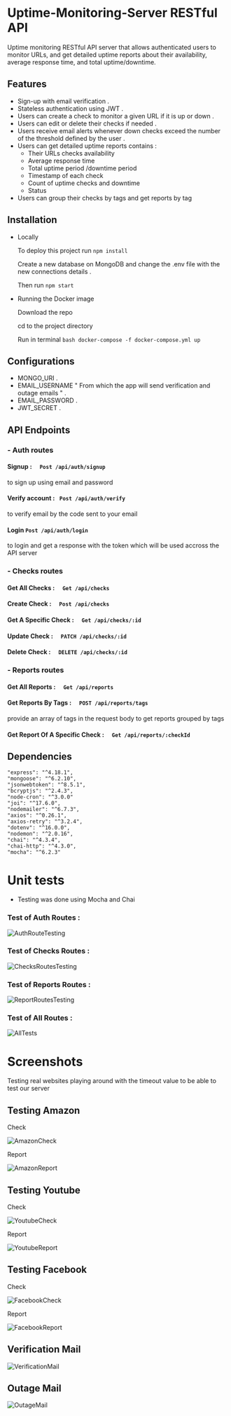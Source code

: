 
#  Uptime-Monitoring-Server RESTful API

Uptime monitoring RESTful API server that allows authenticated users to monitor URLs, and get detailed uptime reports about their availability, average response time, and total uptime/downtime.

## Features

- Sign-up with email verification .
- Stateless authentication using JWT .
- Users can create a check to monitor a given URL if it is up or down .
- Users can edit or delete their checks if needed .
- Users receive email alerts whenever down checks exceed the number of the threshold defined by the user .
- Users can get detailed uptime reports contains :
    - Their URLs checks availability
    - Average response time
    - Total uptime period /downtime period
    - Timestamp of each check
   -  Count of uptime checks and downtime
    - Status  
- Users can group their checks by tags and get reports by tag


## Installation

- Locally
    
    To deploy this project  run ``` npm install ```

    Create a new database on MongoDB and change the .env file with the new connections details .

    Then run ``` npm start ```

- Running the Docker image
    
    Download the repo

    cd to the project directory

    Run in terminal ```bash docker-compose -f docker-compose.yml up ```
    
## Configurations

- MONGO_URI . 
- EMAIL_USERNAME " From which the app will send verification and outage emails " .
- EMAIL_PASSWORD .
- JWT_SECRET .
## API Endpoints

### - Auth routes
#### Signup : ```  Post /api/auth/signup```
to sign up using email and password

#### Verify account : ```  Post /api/auth/verify ```
to verify email by the code sent to your email

#### Login ``` Post /api/auth/login ```
to login and get a response with the token which will be used accross the API server 

### - Checks routes

#### Get All Checks : ```  Get /api/checks```
#### Create Check : ```  Post /api/checks```
#### Get A Specific Check  : ```  Get /api/checks/:id```
#### Update Check  : ```  PATCH /api/checks/:id```
#### Delete Check  : ```  DELETE /api/checks/:id```

### - Reports routes

#### Get All Reports : ```  Get /api/reports```
#### Get Reports By Tags : ```  POST /api/reports/tags```
provide an array of tags in the request body to get reports grouped by tags
#### Get Report Of A Specific Check  : ```  Get /api/reports/:checkId```




## Dependencies

    "express": "^4.18.1",
    "mongoose": "^6.2.10",
    "jsonwebtoken": "^8.5.1",
    "bcryptjs": "^2.4.3",
    "node-cron": "^3.0.0"
    "joi": "^17.6.0",
    "nodemailer": "^6.7.3",
    "axios": "^0.26.1",
    "axios-retry": "^3.2.4",
    "dotenv": "^16.0.0",
    "nodemon": "^2.0.16",
    "chai": "^4.3.4",
    "chai-http": "^4.3.0",
    "mocha": "^6.2.3"
# Unit tests

- Testing was done using Mocha and Chai 

### Test of Auth Routes :

![AuthRouteTesting](https://user-images.githubusercontent.com/99690899/172068472-d08d1d80-a9b4-4a98-8e0d-0f1384bf42fc.PNG)

### Test of Checks Routes :

![ChecksRoutesTesting](https://user-images.githubusercontent.com/99690899/172068514-a55b86e4-22d4-4b66-9351-ca1236748c7b.PNG)

### Test of Reports Routes :

![ReportRoutesTesting](https://user-images.githubusercontent.com/99690899/172068949-8d8fe551-7123-48f3-97e4-cd4c6220c127.PNG)

### Test of All Routes :

![AllTests](https://user-images.githubusercontent.com/99690899/172068980-c2cc5509-15f7-4864-b6fc-20ef93cfcc8f.PNG)
# Screenshots 
 Testing real websites playing around with the timeout value to be able to test our server

## Testing Amazon

Check

![AmazonCheck](https://user-images.githubusercontent.com/99690899/172071671-b3cca54b-0fe4-4965-89d2-11e42f3c175e.PNG)

Report

![AmazonReport](https://user-images.githubusercontent.com/99690899/172071684-82c36f12-b876-4c9f-9179-7c34b12de9ac.PNG)


## Testing Youtube
Check

![YoutubeCheck](https://user-images.githubusercontent.com/99690899/172071993-58745a9c-e97d-45a9-8d8f-2781b0bbc79d.PNG)

Report

![YoutubeReport](https://user-images.githubusercontent.com/99690899/172072000-817a99a2-3351-40c3-8074-6d4259b4dc68.PNG)

## Testing Facebook

Check

![FacebookCheck](https://user-images.githubusercontent.com/99690899/172072459-496b7132-eeed-4f41-8baa-a9c46064412c.PNG)

Report

![FacebookReport](https://user-images.githubusercontent.com/99690899/172072461-d9d1bdf9-69da-41bd-a964-4d861e6c761e.PNG)


## Verification Mail

![VerificationMail](https://user-images.githubusercontent.com/99690899/172116568-db1a55ca-cc7b-4d66-b08a-1edc99d7d003.PNG)

## Outage Mail

![OutageMail](https://user-images.githubusercontent.com/99690899/172116657-cdec3e76-a109-45ad-838d-42af26cfac31.PNG)



